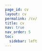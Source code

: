 ```yaml
---
page_id: cv
layout: cv
permalink: /cv/
title: cv
nav: true
nav_order: 5
toc:
  sidebar: left
---
```

